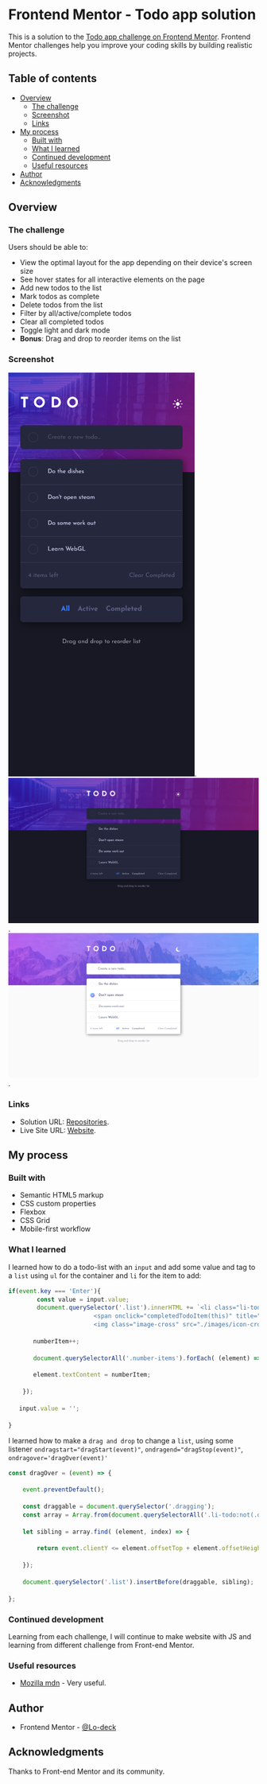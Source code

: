 # Frontend Mentor - Todo app solution

This is a solution to the [Todo app challenge on Frontend Mentor](https://www.frontendmentor.io/challenges/todo-app-Su1_KokOW). Frontend Mentor challenges help you improve your coding skills by building realistic projects. 

## Table of contents

- [Overview](#overview)
  - [The challenge](#the-challenge)
  - [Screenshot](#screenshot)
  - [Links](#links)
- [My process](#my-process)
  - [Built with](#built-with)
  - [What I learned](#what-i-learned)
  - [Continued development](#continued-development)
  - [Useful resources](#useful-resources)
- [Author](#author)
- [Acknowledgments](#acknowledgments)


## Overview

### The challenge

Users should be able to:

- View the optimal layout for the app depending on their device's screen size
- See hover states for all interactive elements on the page
- Add new todos to the list
- Mark todos as complete
- Delete todos from the list
- Filter by all/active/complete todos
- Clear all completed todos
- Toggle light and dark mode
- **Bonus**: Drag and drop to reorder items on the list

### Screenshot

![screenshot mobile](https://github.com/Lo-Deck/Todo-app/blob/main/screenshot/Todo%20app-mobile.png).
![screenshot desktop](https://github.com/Lo-Deck/Todo-app/blob/main/screenshot/Todo%20app-desktop.png).
![screenshot desktop-light](https://github.com/Lo-Deck/Todo-app/blob/main/screenshot/Todo%20app-desktop-light.png).

### Links

- Solution URL: [Repositories](https://github.com/Lo-Deck/Todo-app).
- Live Site URL: [Website](https://lo-deck.github.io/Todo-app/).

## My process

### Built with

- Semantic HTML5 markup
- CSS custom properties
- Flexbox
- CSS Grid
- Mobile-first workflow


### What I learned


I learned how to do a todo-list with an `input` and add some value and tag to a `list` using `ul` for the container and `li` for the item to add:
```js
if(event.key === 'Enter'){
        const value = input.value;                                             
        document.querySelector('.list').innerHTML += `<li class="li-todo" ondragstart="dragStart(event)" ondragend="dragStop(event)" draggable="true" onmouseover="displayCrossRemoveItem(this)" onmouseout="displayOutCrossRemoveItem(this)"><div class="border-color"></div><input class="check" type="checkbox" onchange="keepState()" onmouseover="addBorder(this)" onmouseout="removeBorder(this)" title="Active">  
                        <span onclick="completedTodoItem(this)" title="Complete">${value}</span><button class="button button-delete-todo" onclick="deleteItem(this)">
                        <img class="image-cross" src="./images/icon-cross.svg" alt=""></button></li>`;

       numberItem++;

       document.querySelectorAll('.number-items').forEach( (element) => {

       element.textContent = numberItem;

    }); 

   input.value = '';

}


```

I learned how to make a `drag and drop` to change a `list`, using some listener `ondragstart="dragStart(event)"`, `ondragend="dragStop(event)"`, `ondragover='dragOver(event)'` 


```js
const dragOver = (event) => {

    event.preventDefault();

    const draggable = document.querySelector('.dragging');
    const array = Array.from(document.querySelectorAll('.li-todo:not(.dragging)'));

    let sibling = array.find( (element, index) => {

        return event.clientY <= element.offsetTop + element.offsetHeight / 2 ;

    });

    document.querySelector('.list').insertBefore(draggable, sibling);

};

```


### Continued development

Learning from each challenge, I will continue to make website with JS and learning from different challenge from Front-end Mentor.


### Useful resources

- [Mozilla mdn](https://developer.mozilla.org/) - Very useful.


## Author

- Frontend Mentor - [@Lo-deck](https://www.frontendmentor.io/profile/Lo-Deck)


## Acknowledgments

Thanks to Front-end Mentor and its community.

